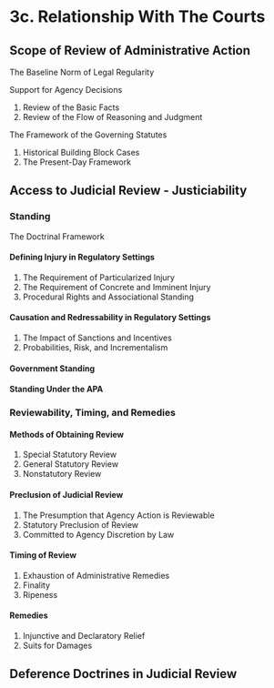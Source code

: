 # 3c. Relationship With The Courts

## Scope of Review of Administrative Action

The Baseline Norm of Legal Regularity

Support for Agency Decisions

1. Review of the Basic Facts
2. Review of the Flow of Reasoning and Judgment

The Framework of the Governing Statutes

1. Historical Building Block Cases
2. The Present-Day Framework

## Access to Judicial Review - Justiciability&#x20;

### Standing

The Doctrinal Framework

#### Defining Injury in Regulatory Settings

1. The Requirement of Particularized Injury
2. The Requirement of Concrete and Imminent Injury
3. Procedural Rights and Associational Standing

#### Causation and Redressability in Regulatory Settings

1. The Impact of Sanctions and Incentives
2. Probabilities, Risk, and Incrementalism

#### Government Standing

#### Standing Under the APA



### Reviewability, Timing, and Remedies

#### Methods of Obtaining Review

1. Special Statutory Review
2. General Statutory Review
3. Nonstatutory Review

#### Preclusion of Judicial Review

1. The Presumption that Agency Action is Reviewable
2. Statutory Preclusion of Review
3. Committed to Agency Discretion by Law

#### Timing of Review

1. Exhaustion of Administrative Remedies
2. Finality
3. Ripeness

#### Remedies

1. Injunctive and Declaratory Relief
2. Suits for Damages

## Deference Doctrines in Judicial Review

